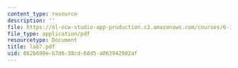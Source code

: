```yaml
---
content_type: resource
description: ''
file: https://ol-ocw-studio-app-production.s3.amazonaws.com/courses/6-161-modern-optics-project-laboratory-fall-2005/862b690eb7d638cd6dd5a063942902af_lab7.pdf
file_type: application/pdf
resourcetype: Document
title: lab7.pdf
uid: 862b690e-b7d6-38cd-6dd5-a063942902af
---
```


